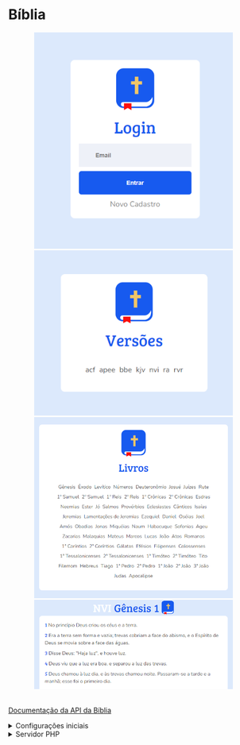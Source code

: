 # Bíblia

<center>
<img src="./public/001.png" border=0 width=400 /><br />
<img src="./public/002.png" border=0 width=400 /><br />
<img src="./public/003.png" border=0 width=400 /><br />
<img src="./public/004.png" border=0 width=400 /><br /><br />
</center>

[Documentação da API da Bíblia](https://github.com/omarciovsena/abibliadigital/blob/master/DOCUMENTATION.md)

<details>
  <summary>Configurações iniciais</summary>

# Configurações iniciais

## instalação

```sh
npm create vite@latest .
npm install
npm install react-router-dom
```

## Porta

package.json

```json
{
	"name": "api_silvo",
	...
	"scripts": {
		"dev": "vite --port 86 --host 127.0.0.1",
		...
	},
	...
}
```

## VS Code

.vscode/settings.json

```json
{
	"git.enabled": false,
	"files.exclude": {
		"node_modules": true,
		".vscode": true,
		".gitignore": true,
		"package.json": true,
		"package-lock.json": true,
		".eslintrc.json": true,
		".eslintrc.cjs": true,
		".prettierrc.json": true,
		"vite.config.js": true
	}
}
```

## Prettier

```json
{
	"trailingComma": "none",
	"tabWidth": 4,
	"semi": true,
	"singleQuote": true,
	"useTabs": true
}
```

</details>

<details>
	<summary>Servidor PHP</summary>

# Servidor PHP

<details>
	<summary>.htaccess</summary>

## .htaccess

```conf
RewriteEngine On
RewriteRule ^save_token$ save_token.php [QSA,L]
RewriteRule ^get_token/(.*)$ get_token.php?email=$1 [QSA,L]
```

</details>

<details>
	<summary>get_token.php</summary>

## get_token.php

```php
<?
header("Access-Control-Allow-Credentials:true");
header("Access-Control-Allow-Headers:authorization, content-type, accept, origin");
header("Access-Control-Allow-Methods: GET");
header("Access-Control-Allow-Origin: *");
if ($_SERVER['REQUEST_METHOD'] == 'OPTIONS') {
	exit(0);
}
header('Content-Type: text/json; charset=utf-8');

if ($_SERVER['REQUEST_METHOD'] == 'GET') {
	$emailVerify = $_GET['email'];

	$json_string = file_get_contents('tokens.json');
	$json = json_decode($json_string, true);

	$token = '';

	foreach ($json as $item) {
		if ($item["email"] == $emailVerify) {
			$token = $item['token'];
			break;
		}
	}

	if ($token != '') {
		$json[] = $newItem;
		echo "{\"status\":\"$token\",\"status_id\":1}";
	} else {
		echo "{\"status\":\"Este email ainda não foi cadastrado\",\"status_id\":0}";
	}
} else {
	echo "{\"error\":\"Só é permitido no modo GET\",\"status_id\":0}";
}
```

</details>

<details>
	<summary>save_token.php</summary>

## save_token.php

```php
<?
header("Access-Control-Allow-Credentials:true");
header("Access-Control-Allow-Headers:authorization, content-type, accept, origin");
header("Access-Control-Allow-Methods: POST");
header("Access-Control-Allow-Origin: *");
if ($_SERVER['REQUEST_METHOD'] == 'OPTIONS') {
	exit(0);
}
header('Content-Type: text/json; charset=utf-8');

if ($_SERVER['REQUEST_METHOD'] == 'POST') {

	$body  = file_get_contents('php://input');
	$body  = json_decode($body, true);
	$email = $body['email'];
	$token = $body['token'];

	$json_string = file_get_contents('tokens.json');
	$json = json_decode($json_string, true);

	$newItem = array("email" => $email, "token" => $token);

	$emailVerify = $newItem["email"];
	$exists = false;

	foreach ($json as $item) {
		if ($item["email"] == $emailVerify) {
			$exists = true;
			break;
		}
	}

	if (!$exists) {
		$json[] = $newItem;
		$fo = fopen('tokens.json', 'w');
		fwrite($fo, json_encode($json));
		fclose($fo);
		echo "{\"status\":\"sucesso\"}";
	} else {
		echo "{\"status\":\"Este email já tem um token cadastrado\"}";
	}
} else {
	echo "{\"status\":\"Só é permitido no modo POST\"}";
}
```

</details>

<details>
	<summary>tokens.json</summary>

## tokens.json

```json
[
	{
		"email": "email@gmail.com",
		"token": "eyJhbG..."
	},
	...
]
```

</details>

</details>
